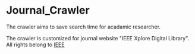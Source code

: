 # Journal_Crawler

The crawler aims to save search time for acadamic researcher. 

The crawler is customized for journal website "IEEE Xplore Digital Library". <br>
All rights belong to [IEEE](https://ieeexplore.ieee.org/Xplore/home.jsp)
